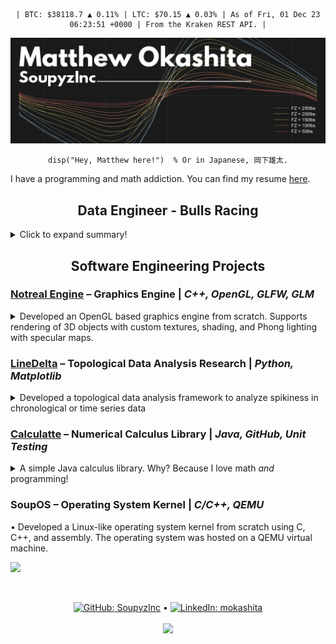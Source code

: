 <!--
  Thanks for peeking under the hood! It's pretty neat, right?

  I used <a href="https://github.com/ouuan">ouuan's</a> 
  <a href="https://github.com/ouuan/ouuan">README</a> as a guide 
  to setting up this repository's GitHub Actions to display the 
  below crypto prices.

  I'm glad you enjoyed my README enough to take a peak under 
  the hood! <3
    - Matthew Okashita • @SoupyzInc (https://github.com/SoupyzInc)
-->

<div align="center">
<!--START_SECTION:crypto-prices-->
<pre><code>| BTC: $38118.7 ▲ 0.11% | LTC: $70.15 ▲ 0.03% | As of Fri, 01 Dec 23 06:23:51 +0000 | From the Kraken REST API. |</code></pre>
<!--END_SECTION:crypto-prices-->
</div>

<img src="https://github.com/SoupyzInc/SoupyzInc/blob/master/Images/Github%20Banner%20TTC%20Graph%20Slim.png" alt="Matthew Okashita | SoupyzInc">

<div align="center">
  <pre><code>disp("Hey, Matthew here!")  % Or in Japanese, 岡下雄太.</code></pre>
</div>

<p>I have a programming and math addiction. You can find my resume <a href="https://www.linkedin.com/in/mokashita/overlay/1635514778922/single-media-viewer/?profileId=ACoAADPHAC4BI6608hnqkoFshpYzlnDPZfaZrEQ">here</a>.</p>

<h2 align="center">Data Engineer - Bulls Racing</h2>
<details><summary>Click to expand summary!</summary>
•	<b><ins>Saved $2,495</ins></b> per year from the team’s budget by developing a bespoke tire data analysis program using MATLAB to substitute out-of-budget software such as OptimumTire.
<br>•	<b><ins>Justified purchasing of over $4,000 in new tires with 90 different graphs</ins></b> (FY vs SA and MZ vs SA) comparing different tire and rim combinations. Graphs also determined an optimal tire pressure of 10 PSI for our vehicle setup.
<br>•	Documented and maintain over 60 different sensors and 190 data channels that these sensors produce.
<br>•	Assisted in the design on the new wiring harness by calculating safety of lighter, lower-gauge wires in the safety circuit.
<br>•	Promoted to Junior Engineer for consistent daily dedication of progressive work towards the team. Consistently produced work that positively impacted the quality of our car. Junior Engineer is a steppingstone role to becoming a Design Lead or other Executive Board and leadership positions.
</details>

<h2 align="center">Software Engineering Projects</h2>
<h3><a href="https://github.com/SoupyzInc/NotrealEngine">Notreal Engine</a> – Graphics Engine | <i>C++, OpenGL, GLFW, GLM</i></h3>
<details><summary>Developed an OpenGL based graphics engine from scratch. Supports rendering of 3D objects with custom textures, shading, and Phong lighting with specular maps.</summary>
<br><img src="https://github.com/SoupyzInc/NotrealEngine/blob/main/docs/58abe127/phong_demo.png" alt="A wooden crate with shiny metal reinforcements.">
</details>

<h3><a href="https://github.com/SoupyzInc/LineDelta">LineDelta</a> – Topological Data Analysis Research | <i>Python, Matplotlib</i></h3>
<details><summary>Developed a topological data analysis framework to analyze spikiness in chronological or time series data</summary>
<br>•	Placed third in the state of Florida out of twenty-four other mathematics and computational science academic research projects at the Florida State Science and Engineering Fair, which tied the school record for placement. 
<br>•	Placed first in Pasco County district in mathematics and computational sciences category and awarded the Mu Alpha Theta Award for the most challenging, original, thorough, and creative investigation of a problem involving mathematics accessible to a high school student at the Pasco Science & Engineering Showcase.
</details>

<h3><a href="https://github.com/Derivasians/Calculatte">Calculatte</a> – Numerical Calculus Library | <i>Java, GitHub, Unit Testing</i></h3>
<details><summary>A simple Java calculus library. Why? Because I love math <i>and</i> programming!</summary>
<br><pre><code>// Integrate f(x) = 2x from 0 to 2.

import io.github.derivasians.calculatte.*;

Calculatte c = new Calculatte();
Function TwoX = x -> 2 * x;

double a = c.integrate(0, 2, TwoX);
System.out.println(a);</code></pre>
</details>

<h3>SoupOS – Operating System Kernel | <i>C/C++, QEMU</i></h3>
•	Developed a Linux-like operating system kernel from scratch using C, C++, and assembly. The operating
system was hosted on a QEMU virtual machine.

![](https://hit.yhype.me/github/profile?user_id=54863556)

<br><p align="center"><a href="https://github.com/SoupyzInc"><img src="https://github.com/gauravghongde/social-icons/blob/master/PNG/Color/Github.png" height="14" alt="GitHub: "> SoupyzInc</a> • <a href="https://www.linkedin.com/in/mokashita/"><img src="https://github.com/gauravghongde/social-icons/blob/master/PNG/Color/LinkedIN.png" height="14" alt="LinkedIn: "> mokashita</a><br><br><img src="https://komarev.com/ghpvc/?username=SoupyzInc&color=b5bd68"></p>
